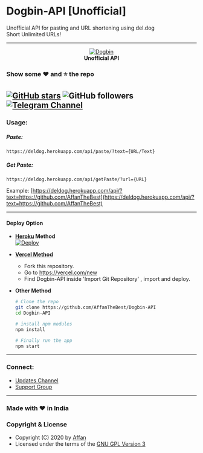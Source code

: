 # Dogbin-API [Unofficial]  
Unofficial API for pasting and URL shortening using del.dog  
Short Unlimited URLs!

---
<p align="center">
    <a href="https://github.com/dogbin/dogbin">
        <img src="https://del.dog//static/apple-touch-icon.png?gbuster=bf6d5bdc" alt="Dogbin">
    </a>
    <br>
    <b>Unofficial API</b>
    <br>
</p>

### Show some :heart: and :star: the repo

[![GitHub stars](https://img.shields.io/github/stars/AffanTheBest/Dogbin-API.svg?style=social&label=Star)](https://github.com/AffanTheBest/APIs)
![GitHub followers](https://img.shields.io/github/followers/AffanTheBest.svg?style=social&label=Follow)
[![Telegram Channel](https://img.shields.io/badge/Telegram-Channel-orange)](https://t.me/asprojects)
------------
### Usage:  
##### Paste:  
```
https://deldog.herokuapp.com/api/paste/?text={URL/Text}
```
##### Get Paste:  
```
https://deldog.herokuapp.com/api/getPaste/?url={URL}
```
Example: [https://deldog.herokuapp.com/api/?text=https://github.com/AffanTheBest](https://deldog.herokuapp.com/api/?text=https://github.com/AffanTheBest)  

----------------------------------------------------------  

#### Deploy Option

* **[Heroku](https://www.heroku.com/) Method**  
  [![Deploy](https://www.herokucdn.com/deploy/button.svg)](https://heroku.com/deploy?template=https://github.com/AffanTheBest/Dogbin-API/tree/main)

* **[Vercel Method](https://vercel.com/)**  
  * Fork this repository.  
  * Go to https://vercel.com/new  
  * Find Dogbin-API inside 'Import Git Repository' , import and deploy.

* **Other Method** 

  ```bash
  # Clone the repo
  git clone https://github.com/AffanTheBest/Dogbin-API
  cd Dogbin-API

  # install npm modules
  npm install

  # Finally run the app
  npm start
  ```  

----------------------------------------------------------

### Connect:
* [Updates Channel](https://t.me/asprojects)  
* [Support Group](https://t.me/assupportchat)  

------------------------------------------  

### Made with ❤️️ in India
### Copyright & License 

* Copyright (C) 2020 by [Affan](https://github.com/AffanTheBest)
* Licensed under the terms of the [GNU GPL Version 3](https://github.com/AffanTheBest/Dogbin-API/blob/main/LICENSE)
